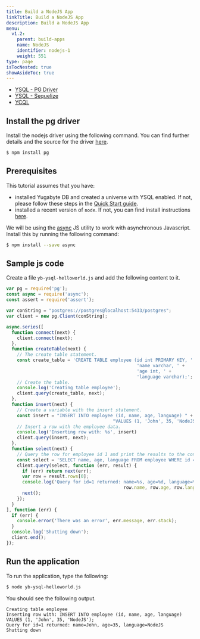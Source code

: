 ```yaml
---
title: Build a NodeJS App
linkTitle: Build a NodeJS App
description: Build a NodeJS App
menu:
  v1.2:
    parent: build-apps
    name: NodeJS
    identifier: nodejs-1
    weight: 551
type: page
isTocNested: true
showAsideToc: true
---
```



<ul class="nav nav-tabs-alt nav-tabs-yb">
  <li >
    <a href="/latest/quick-start/build-apps/nodejs/ysql-pg" class="nav-link active">
      <i class="icon-postgres" aria-hidden="true"></i>
      YSQL - PG Driver
    </a>
  </li>
  <li >
    <a href="/latest/quick-start/build-apps/nodejs/ysql-sequelize" class="nav-link">
      <i class="icon-postgres" aria-hidden="true"></i>
      YSQL - Sequelize
    </a>
  </li>
  <li>
    <a href="/latest/quick-start/build-apps/nodejs/ycql" class="nav-link">
      <i class="icon-cassandra" aria-hidden="true"></i>
      YCQL
    </a>
  </li>
</ul>

## Install the pg driver

Install the nodejs driver using the following command. You can find further details and the source for the driver [here](https://node-postgres.com/).

```sh
$ npm install pg
```

## Prerequisites

This tutorial assumes that you have:

- installed Yugabyte DB and created a universe with YSQL enabled. If not, please follow these steps in the [Quick Start guide](../../../quick-start/explore-ysql/).
- installed a recent version of `node`. If not, you can find install instructions [here](https://nodejs.org/en/download/).

We will be using the [async](https://github.com/caolan/async) JS utility to work with asynchronous Javascript. Install this by running the following command:

```sh
$ npm install --save async
```

## Sample js code

Create a file `yb-ysql-helloworld.js` and add the following content to it.

```js
var pg = require('pg');
const async = require('async');
const assert = require('assert');

var conString = "postgres://postgres@localhost:5433/postgres";
var client = new pg.Client(conString);

async.series([
  function connect(next) {
    client.connect(next);
  },
  function createTable(next) {
    // The create table statement.
    const create_table = 'CREATE TABLE employee (id int PRIMARY KEY, ' +
                                                 'name varchar, ' +
                                                 'age int, ' +
                                                 'language varchar);';
    // Create the table.
    console.log('Creating table employee');
    client.query(create_table, next);
  },
  function insert(next) {
    // Create a variable with the insert statement.
    const insert = "INSERT INTO employee (id, name, age, language) " +
                                        "VALUES (1, 'John', 35, 'NodeJS');";
    // Insert a row with the employee data.
    console.log('Inserting row with: %s', insert)
    client.query(insert, next);
  },
  function select(next) {
    // Query the row for employee id 1 and print the results to the console.
    const select = 'SELECT name, age, language FROM employee WHERE id = 1;';
    client.query(select, function (err, result) {
      if (err) return next(err);
      var row = result.rows[0];
      console.log('Query for id=1 returned: name=%s, age=%d, language=%s',
                                            row.name, row.age, row.language);
      next();
    });
  }
], function (err) {
  if (err) {
    console.error('There was an error', err.message, err.stack);
  }
  console.log('Shutting down');
  client.end();
});
```

## Run the application

To run the application, type the following:

```sh
$ node yb-ysql-helloworld.js
```

You should see the following output.

```
Creating table employee
Inserting row with: INSERT INTO employee (id, name, age, language) VALUES (1, 'John', 35, 'NodeJS');
Query for id=1 returned: name=John, age=35, language=NodeJS
Shutting down
```

